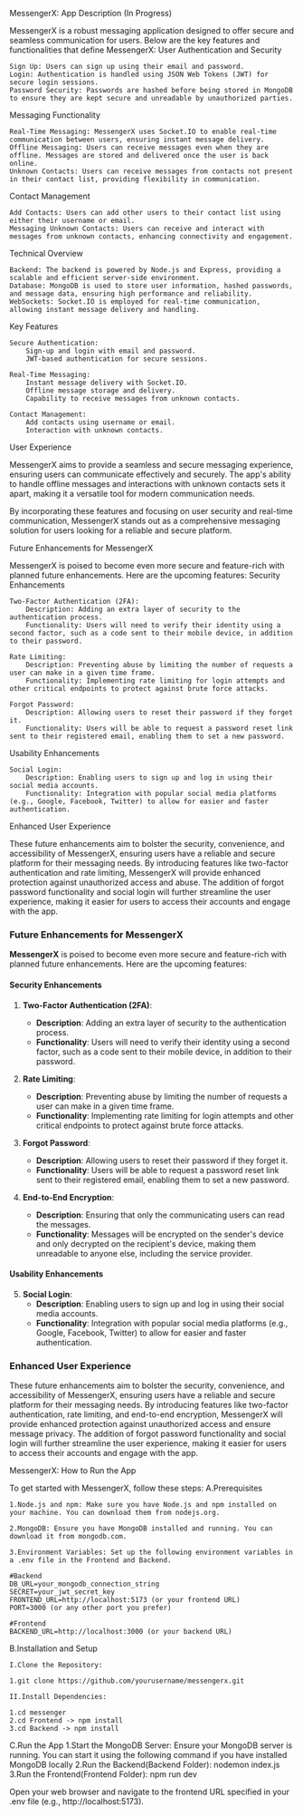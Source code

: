 MessengerX: App Description (In Progress)

MessengerX is a robust messaging application designed to offer secure and seamless communication for users. Below are the key features and functionalities that define MessengerX:
User Authentication and Security

    Sign Up: Users can sign up using their email and password.
    Login: Authentication is handled using JSON Web Tokens (JWT) for secure login sessions.
    Password Security: Passwords are hashed before being stored in MongoDB to ensure they are kept secure and unreadable by unauthorized parties.

Messaging Functionality

    Real-Time Messaging: MessengerX uses Socket.IO to enable real-time communication between users, ensuring instant message delivery.
    Offline Messaging: Users can receive messages even when they are offline. Messages are stored and delivered once the user is back online.
    Unknown Contacts: Users can receive messages from contacts not present in their contact list, providing flexibility in communication.

Contact Management

    Add Contacts: Users can add other users to their contact list using either their username or email.
    Messaging Unknown Contacts: Users can receive and interact with messages from unknown contacts, enhancing connectivity and engagement.

Technical Overview

    Backend: The backend is powered by Node.js and Express, providing a scalable and efficient server-side environment.
    Database: MongoDB is used to store user information, hashed passwords, and message data, ensuring high performance and reliability.
    WebSockets: Socket.IO is employed for real-time communication, allowing instant message delivery and handling.

Key Features

    Secure Authentication:
        Sign-up and login with email and password.
        JWT-based authentication for secure sessions.

    Real-Time Messaging:
        Instant message delivery with Socket.IO.
        Offline message storage and delivery.
        Capability to receive messages from unknown contacts.

    Contact Management:
        Add contacts using username or email.
        Interaction with unknown contacts.

User Experience

MessengerX aims to provide a seamless and secure messaging experience, ensuring users can communicate effectively and securely. The app's ability to handle offline messages and interactions with unknown contacts sets it apart, making it a versatile tool for modern communication needs.

By incorporating these features and focusing on user security and real-time communication, MessengerX stands out as a comprehensive messaging solution for users looking for a reliable and secure platform.


Future Enhancements for MessengerX

MessengerX is poised to become even more secure and feature-rich with planned future enhancements. Here are the upcoming features:
Security Enhancements

    Two-Factor Authentication (2FA):
        Description: Adding an extra layer of security to the authentication process.
        Functionality: Users will need to verify their identity using a second factor, such as a code sent to their mobile device, in addition to their password.

    Rate Limiting:
        Description: Preventing abuse by limiting the number of requests a user can make in a given time frame.
        Functionality: Implementing rate limiting for login attempts and other critical endpoints to protect against brute force attacks.

    Forgot Password:
        Description: Allowing users to reset their password if they forget it.
        Functionality: Users will be able to request a password reset link sent to their registered email, enabling them to set a new password.

Usability Enhancements

    Social Login:
        Description: Enabling users to sign up and log in using their social media accounts.
        Functionality: Integration with popular social media platforms (e.g., Google, Facebook, Twitter) to allow for easier and faster authentication.

Enhanced User Experience

These future enhancements aim to bolster the security, convenience, and accessibility of MessengerX, ensuring users have a reliable and secure platform for their messaging needs. By introducing features like two-factor authentication and rate limiting, MessengerX will provide enhanced protection against unauthorized access and abuse. The addition of forgot password functionality and social login will further streamline the user experience, making it easier for users to access their accounts and engage with the app.

### Future Enhancements for MessengerX

**MessengerX** is poised to become even more secure and feature-rich with planned future enhancements. Here are the upcoming features:

#### Security Enhancements

1. **Two-Factor Authentication (2FA)**:
   - **Description**: Adding an extra layer of security to the authentication process.
   - **Functionality**: Users will need to verify their identity using a second factor, such as a code sent to their mobile device, in addition to their password.

2. **Rate Limiting**:
   - **Description**: Preventing abuse by limiting the number of requests a user can make in a given time frame.
   - **Functionality**: Implementing rate limiting for login attempts and other critical endpoints to protect against brute force attacks.

3. **Forgot Password**:
   - **Description**: Allowing users to reset their password if they forget it.
   - **Functionality**: Users will be able to request a password reset link sent to their registered email, enabling them to set a new password.

4. **End-to-End Encryption**:
   - **Description**: Ensuring that only the communicating users can read the messages.
   - **Functionality**: Messages will be encrypted on the sender's device and only decrypted on the recipient's device, making them unreadable to anyone else, including the service provider.

#### Usability Enhancements

5. **Social Login**:
   - **Description**: Enabling users to sign up and log in using their social media accounts.
   - **Functionality**: Integration with popular social media platforms (e.g., Google, Facebook, Twitter) to allow for easier and faster authentication.

### Enhanced User Experience

These future enhancements aim to bolster the security, convenience, and accessibility of MessengerX, ensuring users have a reliable and secure platform for their messaging needs. By introducing features like two-factor authentication, rate limiting, and end-to-end encryption, MessengerX will provide enhanced protection against unauthorized access and ensure message privacy. The addition of forgot password functionality and social login will further streamline the user experience, making it easier for users to access their accounts and engage with the app.

MessengerX: How to Run the App

To get started with MessengerX, follow these steps:
A.Prerequisites

    1.Node.js and npm: Make sure you have Node.js and npm installed on your machine. You can download them from nodejs.org.

    2.MongoDB: Ensure you have MongoDB installed and running. You can download it from mongodb.com.

    3.Environment Variables: Set up the following environment variables in a .env file in the Frontend and Backend.

    #Backend
    DB_URL=your_mongodb_connection_string
    SECRET=your_jwt_secret_key
    FRONTEND_URL=http://localhost:5173 (or your frontend URL)
    PORT=3000 (or any other port you prefer)
   
    #Frontend
    BACKEND_URL=http://localhost:3000 (or your backend URL)


B.Installation and Setup

    I.Clone the Repository:

	1.git clone https://github.com/yourusername/messengerx.git
	
    II.Install Dependencies:

	1.cd messenger
	2.cd Frontend -> npm install
	3.cd Backend -> npm install

C.Run the App
	1.Start the MongoDB Server: Ensure your MongoDB server is running. You can start it using the following command if you have installed MongoDB locally
	2.Run the Backend(Backend Folder): nodemon index.js
	3.Run the Frontend(Frontend Folder): npm run dev



Open your web browser and navigate to the frontend URL specified in your .env file (e.g., http://localhost:5173).
